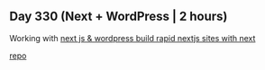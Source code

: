 ## Day 330 (Next + WordPress | 2 hours)

Working with [next js & wordpress build rapid nextjs sites with next](https://www.udemy.com/course/next-js-wordpress/)

[repo](https://github.com/alexvyber/next-and-wordpress.git)
